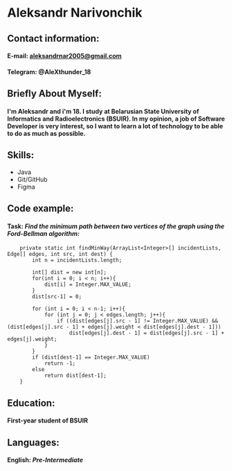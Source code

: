 # Aleksandr Narivonchik
## Contact information:
#### **E-mail:** aleksandrnar2005@gmail.com  
#### **Telegram:** @AleXthunder_18  
## Briefly About Myself:
#### I'm Aleksandr and i'm 18. I study at Belarusian State University of Informatics and Radioelectronics (BSUIR). In my opinion, a job of Software Developer is very interest, so I want to learn a lot of technology to be able to do as much as possible.
## Skills:
* Java
* Git/GitHub
* Figma
## Code example:
#### Task: *Find the minimum path between two vertices of the graph using the Ford-Bellman algorithm:*
```
    private static int findMinWay(ArrayList<Integer>[] incidentLists, Edge[] edges, int src, int dest) {
        int n = incidentLists.length;
 
        int[] dist = new int[n];
        for(int i = 0; i < n; i++){
            dist[i] = Integer.MAX_VALUE;
        }
        dist[src-1] = 0;
 
        for (int i = 0; i < n-1; i++){
            for (int j = 0; j < edges.length; j++){
                if ((dist[edges[j].src - 1] != Integer.MAX_VALUE) && (dist[edges[j].src - 1] + edges[j].weight < dist[edges[j].dest - 1]))
                    dist[edges[j].dest - 1] = dist[edges[j].src - 1] + edges[j].weight;
            }
        }
        if (dist[dest-1] == Integer.MAX_VALUE)
            return -1;
        else
            return dist[dest-1];
    }
```
## Education:
#### First-year student of BSUIR
## Languages:
#### English: ***Pre-Intermediate***
